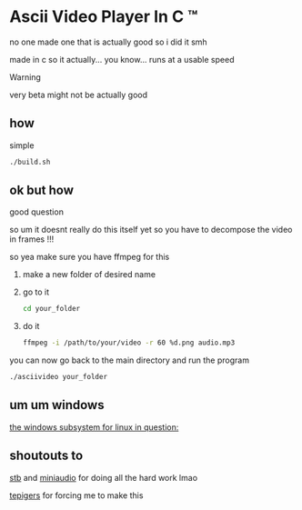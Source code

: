 # Ascii Video Player In C ™️
no one made one that is actually good so i did it smh

made in c so it actually...  you know... runs at a usable speed

> [!WARNING]  
> very beta might not be actually good

## how
simple
```sh
./build.sh
```

## ok but how
good question

so um it doesnt really do this itself yet so you have to decompose the video in frames !!!

so yea make sure you have ffmpeg for this

1. make a new folder of desired name

2. go to it
    ```sh
    cd your_folder
    ```

3. do it
    ```sh
    ffmpeg -i /path/to/your/video -r 60 %d.png audio.mp3
    ```

you can now go back to the main directory and run the program
```sh
./asciivideo your_folder
```

## um um windows
[the windows subsystem for linux in question:](https://learn.microsoft.com/en-us/windows/wsl/install)

## shoutouts to
[stb](https://github.com/nothings/stb) and [miniaudio](https://github.com/mackron/miniaudio) for doing all the hard work lmao

[tepigers](https://github.com/Tepigers) for forcing me to make this